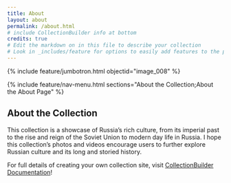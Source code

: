 ```yaml
---
title: About
layout: about
permalink: /about.html
# include CollectionBuilder info at bottom
credits: true
# Edit the markdown on in this file to describe your collection
# Look in _includes/feature for options to easily add features to the page
---
```


{% include feature/jumbotron.html objectid="image_008" %}

{% include feature/nav-menu.html sections="About the Collection;About the About Page" %}

## About the Collection

This collection is a showcase of Russia’s rich culture, from its imperial past to the rise and reign of the Soviet Union to modern day life in Russia. I hope this collection’s photos and videos encourage users to further explore Russian culture and its long and storied history.

For full details of creating your own collection site, visit [CollectionBuilder Documentation](https://collectionbuilder.github.io/cb-docs/)!

